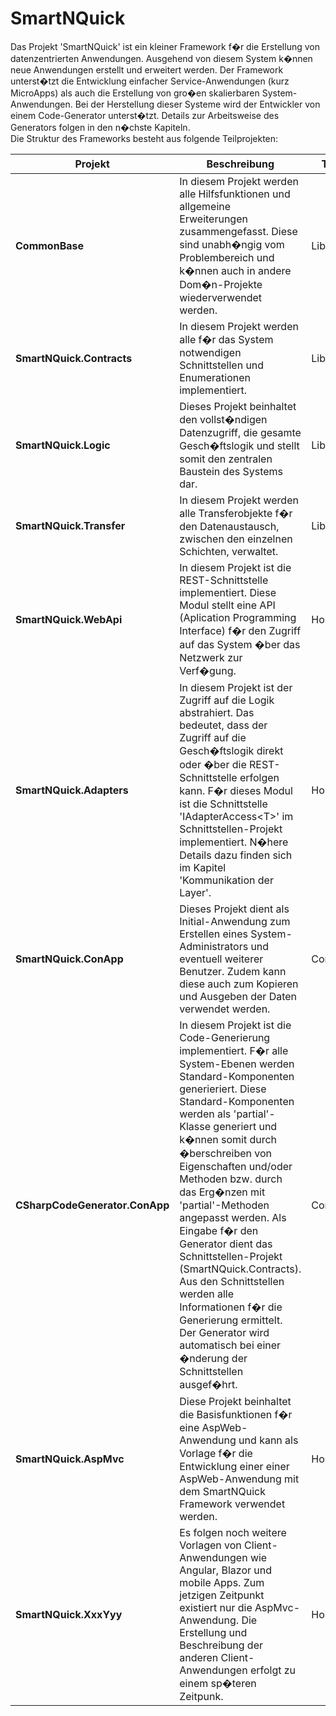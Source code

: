 ﻿# SmartNQuick  
  
Das Projekt 'SmartNQuick' ist ein kleiner Framework f�r die Erstellung von datenzentrierten Anwendungen. Ausgehend von diesem System k�nnen neue Anwendungen erstellt und erweitert werden. Der Framework unterst�tzt die Entwicklung einfacher Service-Anwendungen (kurz MicroApps) als auch die Erstellung von gro�en skalierbaren System-Anwendungen. Bei der Herstellung dieser Systeme wird der Entwickler von einem Code-Generator unterst�tzt. Details zur Arbeitsweise des Generators folgen in den n�chste Kapiteln.  
Die Struktur des Frameworks besteht aus folgende Teilprojekten:  
  
|Projekt|Beschreibung|Typ|Abh�ngigkeit  
|---|---|---|---|  
|**CommonBase**|In diesem Projekt werden alle Hilfsfunktionen und allgemeine Erweiterungen zusammengefasst. Diese sind unabh�ngig vom Problembereich und k�nnen auch in andere Dom�n-Projekte wiederverwendet werden.|Library|keine  
|**SmartNQuick.Contracts**|In diesem Projekt werden alle f�r das System notwendigen Schnittstellen und Enumerationen implementiert.|Library|keine  
|**SmartNQuick.Logic**|Dieses Projekt beinhaltet den vollst�ndigen Datenzugriff, die gesamte Gesch�ftslogik und stellt somit den zentralen Baustein des Systems dar.|Library|CommonBase, SmartNQuick.Contracts  
|**SmartNQuick.Transfer**|In diesem Projekt werden alle Transferobjekte f�r den Datenaustausch, zwischen den einzelnen Schichten, verwaltet.|Library|CommonBase, SmartNQuick.Contracts  
|**SmartNQuick.WebApi**|In diesem Projekt ist die REST-Schnittstelle implementiert. Diese Modul stellt eine API (Aplication Programming Interface) f�r den Zugriff auf das System �ber das Netzwerk zur Verf�gung.|Host|CommonBase, SmartNQuick.Transfer, SmartNQuick.Logic  
|**SmartNQuick.Adapters**|In diesem Projekt ist der Zugriff auf die Logik abstrahiert. Das bedeutet, dass der Zugriff auf die Gesch�ftslogik direkt oder �ber die REST-Schnittstelle erfolgen kann. F�r dieses Modul ist die Schnittstelle 'IAdapterAccess\<T\>' im Schnittstellen-Projekt implementiert. N�here Details dazu finden sich im Kapitel 'Kommunikation der Layer'.|Host|CommonBase, SmartNQuick.Contracts, SmartNQuick.Logic, SmartNQuick.Transfer  
|**SmartNQuick.ConApp**|Dieses Projekt dient als Initial-Anwendung zum Erstellen eines System-Administrators und eventuell weiterer Benutzer. Zudem kann diese auch zum Kopieren und Ausgeben der Daten verwendet werden. |Console|SmartNQuick.Contracts, SmartNQuick.Logic  
|**CSharpCodeGenerator.ConApp**|In diesem Projekt ist die Code-Generierung implementiert. F�r alle System-Ebenen werden Standard-Komponenten generieriert. Diese Standard-Komponenten werden als 'partial'-Klasse generiert und k�nnen somit durch �berschreiben von Eigenschaften und/oder Methoden bzw. durch das Erg�nzen mit 'partial'-Methoden angepasst werden. Als Eingabe f�r den Generator dient das Schnittstellen-Projekt (SmartNQuick.Contracts). Aus den Schnittstellen werden alle Informationen f�r die Generierung ermittelt. Der Generator wird automatisch bei einer �nderung der Schnittstellen ausgef�hrt.|Console|CommonBase  
|**SmartNQuick.AspMvc**|Diese Projekt beinhaltet die Basisfunktionen f�r eine AspWeb-Anwendung und kann als Vorlage f�r die Entwicklung einer einer AspWeb-Anwendung mit dem SmartNQuick Framework verwendet werden.|Host|CommonBase, SmartNQuick.Contracts, SmartNQuick.Adapter  
|**SmartNQuick.XxxYyy**|Es folgen noch weitere Vorlagen von Client-Anwendungen wie Angular, Blazor und mobile Apps. Zum jetzigen Zeitpunkt existiert nur die AspMvc-Anwendung. Die Erstellung und Beschreibung der anderen Client-Anwendungen erfolgt zu einem sp�teren Zeitpunk.|Host|CommonBase, SmartNQuick.Contracts, SmartNQuick.Adapter.  
